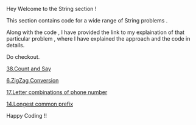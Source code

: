 Hey Welcome to the String section ! 


This section contains code for a wide range of String problems .


Along with the code , I have provided the link to my explaination of that particular problem , where I have explained the approach and the code in details.

Do checkout.


[38.Count and Say](https://leetcode.com/problems/count-and-say/solutions/5759390/count-and-say-easiest-explanation-you-ll-see)


[6.ZigZag Conversion](https://leetcode.com/problems/count-and-say/solutions/5759390/count-and-say-easiest-explanation-you-ll-see)

[17.Letter combinations of phone number](https://leetcode.com/problems/letter-combinations-of-a-phone-number/solutions/5761340/letter-combinations-of-a-phone-number-easiest-explanation-you-ll-see)

[14.Longest common prefix](https://leetcode.com/problems/longest-common-prefix/solutions/5763672/longest-common-prefix-easiest-explanation-you-ll-see)



Happy Coding !!
